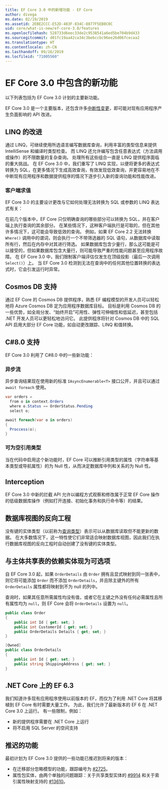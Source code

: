```yaml
---
title: EF Core 3.0 中的新增功能 - EF Core
author: divega
ms.date: 02/19/2019
ms.assetid: 2EBE2CCC-E52D-483F-834C-8877F5EB0C0C
uid: core/what-is-new/ef-core-3.0/features
ms.openlocfilehash: 528733d6eec33de2c9538541a6ed5be704b9d433
ms.sourcegitcommit: d01fc19aa42ca34c3bebccbc96ee26d06fcecaa2
ms.translationtype: HT
ms.contentlocale: zh-CN
ms.lasthandoff: 09/16/2019
ms.locfileid: "71005560"
---
```

# <a name="new-features-included-in-ef-core-30"></a>EF Core 3.0 中包含的新功能

以下列表包括为 EF Core 3.0 计划的主要新功能。

EF Core 3.0 是一个主要版本，还包含许多[中断性变更](xref:core/what-is-new/ef-core-3.0/breaking-changes)，即可能对现有应用程序产生负面影响的 API 改进。  

## <a name="linq-improvements"></a>LINQ 的改进 

通过 LINQ，可继续使用所选语言编写数据库查询，利用丰富的类型信息来提供 IntelliSense 和编译时类型检查。
而 LINQ 还允许编写包含任意表达式（方法调用或操作）的不限数量的复杂查询。
处理所有这些组合一直是 LINQ 提供程序面临的重大挑战。
在 EF Core 3.0 中，我们重写了 LINQ 实现，以便将更多的表达式转换为 SQL，在更多情况下生成高效查询，有效发现低效查询，并更容易地在不中断现有应用程序和数据提供程序的情况下逐步引入新的查询功能和性能改进。

### <a name="client-evaluation"></a>客户端求值

EF Core 3.0 的主要设计更改与它如何处理无法转换为 SQL 或参数的 LINQ 表达式有关：

在前几个版本中，EF Core 只仅明确查询的哪些部分可以转换为 SQL，并在客户端上执行查询的其余部分。
在某些情况下，这种客户端执行是可取的，但在其他许多情况下，这可能会导致低效的查询。
例如，如果 EF Core 2.2 无法转换 `Where()` 调用中的谓词，则会执行一个不带筛选器的 SQL 语句，从数据库中读取所有行，然后在内存中对其进行筛选。
如果数据库包含少量行，那么这可能是可以接受的，但如果数据库包含大量行，则可能导致严重的性能问题甚至应用程序故障。
在 EF Core 3.0 中，我们限制客户端评估仅发生在顶级投影（最后一次调用 `Select()`）上。
当 EF Core 3.0 检测到无法在查询中的任何其他位置转换的表达式时，它会引发运行时异常。

## <a name="cosmos-db-support"></a>Cosmos DB 支持 

通过 EF Core 的 Cosmos DB 提供程序，熟悉 EF 编程模型的开发人员可以轻松地将 Azure Cosmos DB 定为应用程序数据库目标。
目标是利用 Cosmos DB 的一些优势，如全局分发、“始终开启”可用性、弹性可伸缩性和低延迟，甚至包括 .NET 开发人员可以更轻松地访问它。
此提供程序将针对 Cosmos DB 中的 SQL API 启用大部分 EF Core 功能，如自动更改跟踪、LINQ 和值转换。

## <a name="c-80-support"></a>C#8.0 支持

EF Core 3.0 利用了 C#8.0 中的一些新功能：

### <a name="asynchronous-streams"></a>异步流

异步查询结果现在使用新的标准 `IAsyncEnumerable<T>` 接口公开，并且可以通过 `await foreach` 使用。

``` csharp
var orders = 
  from o in context.Orders
  where o.Status == OrderStatus.Pending
  select o;

await foreach(var o in orders)
{
  Proccess(o);
} 
```

### <a name="nullable-reference-types"></a>可为空引用类型 

当在代码中启用这个新功能时，EF Core 可以推断引用类型的属性（字符串等基本类型或导航属性）的为 Null 性，从而决定数据库中列和关系的为 Null 性。

## <a name="interception"></a>Interception

EF Core 3.0 中新的拦截 API 允许以编程方式观察和修改属于正常 EF Core 操作的低级数据库操作（例如打开连接、初始化事务和执行命令等）的结果。 

## <a name="reverse-engineering-of-database-views"></a>数据库视图的反向工程

没有键的实体类型（以前称为[查询类型](xref:core/modeling/query-types)）表示可以从数据库读取但不能更新的数据。
在大多数情况下，这一特性使它们非常适合映射数据库视图，因此我们在执行数据库视图的反向工程时自动创建了没有键的实体类型。

## <a name="dependent-entities-sharing-the-table-with-the-principal-are-now-optional"></a>与主体共享表的依赖实体现为可选项

自 EF Core 3.0 起，如果 `OrderDetails` 由 `Order` 拥有且显式映射到同一张表中，则它将可能添加 `Order` 而不添加 `OrderDetails`，并且除主键外的所有 `OrderDetails` 属性都将映射到不为 null 的列中。

查询时，如果其任意所需属性均没有值，或者它在主键之外没有任何必需属性且所有属性均为 `null`，则 EF Core 会将 `OrderDetails` 设置为 `null`。

``` csharp
public class Order
{
    public int Id { get; set; }
    public int CustomerId { get; set; }
    public OrderDetails Details { get; set; }
}

[Owned]
public class OrderDetails
{
    public int Id { get; set; }
    public string ShippingAddress { get; set; }
}
```

## <a name="ef-63-on-net-core"></a>.NET Core 上的 EF 6.3

我们知道许多现有应用程序使用以前版本的 EF，而仅为了利用 .NET Core 将其移植到 EF Core 有时需要大量工作。
为此，我们允许了最新版本的 EF 6 在 .NET Core 3.0 上运行。
有一些限制，例如：
- 新的提供程序需要在 .NET Core 上运行
- 将不启用 SQL Server 的空间支持

## <a name="postponed-features"></a>推迟的功能

最初计划为 EF Core 3.0 提供的一些功能已推迟到将来的版本： 

- 在迁移部分忽略模型的功能，跟踪编号为 [#2725](https://github.com/aspnet/EntityFrameworkCore/issues/2725)。
- 属性包实体，由两个单独的问题跟踪：关于共享类型实体的 [#9914](https://github.com/aspnet/EntityFrameworkCore/issues/9914) 和关于索引属性映射支持的 [#13610](https://github.com/aspnet/EntityFrameworkCore/issues/13610)。
